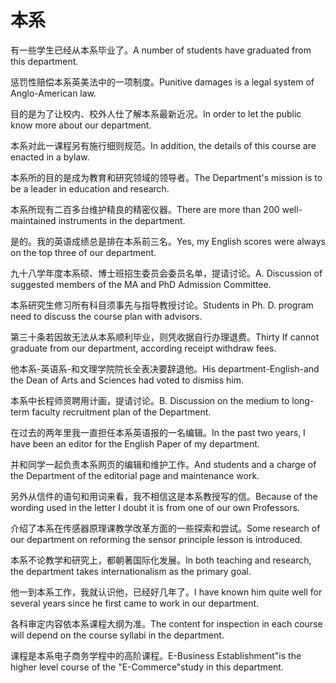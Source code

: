 # 本系

<p><span class="chinese">有一些学生已经从本系毕业了。</span><span class="english">A number of students have graduated from this department.</span></p>

<p><span class="chinese">惩罚性赔偿本系英美法中的一项制度。</span><span class="english">Punitive damages is a legal system of Anglo-American law.</span></p>

<p><span class="chinese">目的是为了让校内、校外人仕了解本系最新近况。</span><span class="english">In order to let the public know more about our department.</span></p>

<p><span class="chinese">本系对此一课程另有施行细则规范。</span><span class="english">In addition, the details of this course are enacted in a bylaw.</span></p>

<p><span class="chinese">本系所的目的是成为教育和研究领域的领导者。</span><span class="english">The Department's mission is to be a leader in education and research.</span></p>

<p><span class="chinese">本系所现有二百多台维护精良的精密仪器。</span><span class="english">There are more than 200 well-maintained instruments in the department.</span></p>

<p><span class="chinese">是的。我的英语成绩总是排在本系前三名。</span><span class="english">Yes, my English scores were always on the top three of our department.</span></p>

<p><span class="chinese">九十八学年度本系硕、博士班招生委员会委员名单，提请讨论。</span><span class="english">A. Discussion of suggested members of the MA and PhD Admission Committee.</span></p>

<p><span class="chinese">本系研究生修习所有科目须事先与指导教授讨论。</span><span class="english">Students in Ph. D. program need to discuss the course plan with advisors.</span></p>

<p><span class="chinese">第三十条若因故无法从本系顺利毕业，则凭收据自行办理退费。</span><span class="english">Thirty If cannot graduate from our department, according receipt withdraw fees.</span></p>

<p><span class="chinese">他本系-英语系-和文理学院院长全表决要辞退他。</span><span class="english">His department-English-and the Dean of Arts and Sciences had voted to dismiss him.</span></p>

<p><span class="chinese">本系中长程师资聘用计画，提请讨论。</span><span class="english">B. Discussion on the medium to long-term faculty recruitment plan of the Department.</span></p>

<p><span class="chinese">在过去的两年里我一直担任本系英语报的一名编辑。</span><span class="english">In the past two years, I have been an editor for the English Paper of my department.</span></p>

<p><span class="chinese">并和同学一起负责本系网页的编辑和维护工作。</span><span class="english">And students and a charge of the Department of the editorial page and maintenance work.</span></p>

<p><span class="chinese">另外从信件的语句和用词来看，我不相信这是本系教授写的信。</span><span class="english">Because of the wording used in the letter I doubt it is from one of our own Professors.</span></p>

<p><span class="chinese">介绍了本系在传感器原理课教学改革方面的一些探索和尝试。</span><span class="english">Some research of our department on reforming the sensor principle lesson is introduced.</span></p>

<p><span class="chinese">本系不论教学和研究上，都朝著国际化发展。</span><span class="english">In both teaching and research, the department takes internationalism as the primary goal.</span></p>

<p><span class="chinese">他一到本系工作，我就认识他，已经好几年了。</span><span class="english">I have known him quite well for several years since he first came to work in our department.</span></p>

<p><span class="chinese">各科审定内容依本系课程大纲为准。</span><span class="english">The content for inspection in each course will depend on the course syllabi in the department.</span></p>

<p><span class="chinese">课程是本系电子商务学程中的高阶课程。</span><span class="english">E-Business Establishment"is the higher level course of the "E-Commerce"study in this department.</span></p>

